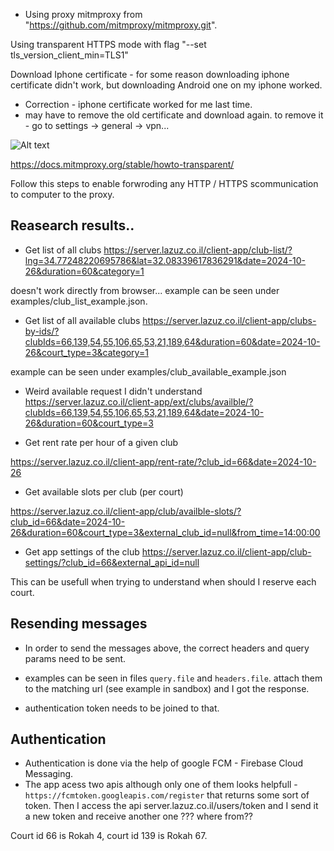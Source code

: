 * Using proxy mitmproxy from "https://github.com/mitmproxy/mitmproxy.git".

Using transparent HTTPS mode with flag "--set tls_version_client_min=TLS1"

Download Iphone certificate - for some reason downloading iphone certificate didn't work, but downloading Android one on my iphone worked.
* Correction - iphone certificate worked for me last time.
* may have to remove the old certificate and download again. to remove it - go to settings -> general -> vpn...

![Alt text](transparent_https_mitm.png)


https://docs.mitmproxy.org/stable/howto-transparent/

Follow this steps to enable forwroding any HTTP / HTTPS scommunication to computer to the proxy.




## Reasearch results..
* Get list of all clubs
https://server.lazuz.co.il/client-app/club-list/?lng=34.77248220695786&lat=32.08339617836291&date=2024-10-26&duration=60&category=1

doesn't work directly from browser...
example can be seen under examples/club_list_example.json.


* Get list of all available clubs
https://server.lazuz.co.il/client-app/clubs-by-ids/?clubIds=66,139,54,55,106,65,53,21,189,64&duration=60&date=2024-10-26&court_type=3&category=1

example can be seen under examples/club_available_example.json


* Weird available request I didn't understand
https://server.lazuz.co.il/client-app/ext/clubs/availble/?clubIds=66,139,54,55,106,65,53,21,189,64&date=2024-10-26&duration=60&court_type=3



* Get rent rate per hour of a given club

https://server.lazuz.co.il/client-app/rent-rate/?club_id=66&date=2024-10-26


* Get available slots per club (per court)

https://server.lazuz.co.il/client-app/club/availble-slots/?club_id=66&date=2024-10-26&duration=60&court_type=3&external_club_id=null&from_time=14:00:00


* Get app settings of the club
https://server.lazuz.co.il/client-app/club-settings/?club_id=66&external_api_id=null

This can be usefull when trying to understand when should I reserve each court.



## Resending messages
* In order to send the messages above, the correct headers and query params need to be sent.
* examples can be seen in files `query.file` and `headers.file`. attach them to the matching url (see example in sandbox) and I got the response.

* authentication token needs to be joined to that.

## Authentication
* Authentication is done via the help of google FCM - Firebase Cloud Messaging.
* The app acess two apis although only one of them looks helpfull - `https://fcmtoken.googleapis.com/register` that returns some sort of token.
Then I access the api server.lazuz.co.il/users/token and I send it a new token and receive another one ??? where from?? 

Court id 66 is Rokah 4, court id 139 is Rokah 67.